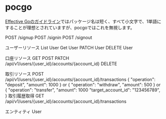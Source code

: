 # pocgo

[Effective Goのガイドライン](https://go.dev/blog/package-names)ではパッケージ名は短く、すべて小文字で、1単語にすることが理想とされていますが、pocgoではこれを無視します。

POST /signup
POST /signin
POST /signout

ユーザーリソース
List User
Get User
PATCH User
DELETE User

口座リソース
GET
POST
PATCH /api/v1/users/{user_id}/accounts/{account_id}
DELETE

取引リソース
POST /api/v1/users/{user_id}/accounts/{account_id}/transactions
{
  "operation": "deposit",
  "amount": 1000
}
or
{
  "operation": "withdraw",
  "amount": 500
}
or
{
  "operation": "transfer",
  "amount": 1000
  "target_account_id": "123456789",
}
取引履歴取得
GET /api/v1/users/{user_id}/accounts/{account_id}/transactions

エンティティ
User
